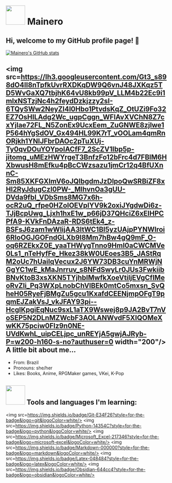 # <img src=http://4.bp.blogspot.com/-WBWwbq9cItQ/UlQpXglOkXI/AAAAAAAAZhU/MPzDSpAtpzk/s1600/Killuas.gif width="60"/> Mainero 
## Hi, welcome to my GitHub profile page! 👋
[![Mainero's GitHub stats](https://github-readme-stats.vercel.app/api?username=lauramainero&show_icons=true&theme=algolia&bg_color=00000000&hide=prs,contribs)](https://github.com/lauramainero/github-readme-stats)

## <img src=https://lh3.googleusercontent.com/Gt3_s898dO4lI8nTpfkUvrRXDKqDW9Q6vnJ48JXKqz5TD5WvGaXQ7tbjhK64vU8kb99pV_LLM4b22Ec9i1mlxNSTzjNc4h2feydDzkjzzy2sI-6TQySWw2NeyZI4l0Hbo1PtvdsKqZ_OtUZi9Fo32EZ7OsHILAdg2Wc_ugpCggn_WFlAvXVChN8Z7cxYjlae72FL_N5ZonEx9UcxEem_ZuGNWE8zjIwe1P564hYgSdOV_Gx494HL99K7rT_vOOLam4qmRnORjkh1YNlJFbrDAOc2pTuXUj-Ty0qvDOuYOYpoIACfF7_2ScZV1Ibp5p-jitomg_uMEzHWYrgeT3BnfzFo12bFrc4d7FBlM6HXbwusH8mEfku4pBcCWzsazu1jmCr12q4BfUXnnC-Sm85XKFGXlmV6oJQlbgdmJzDlpoQwSRBiZF8xHl2RyJdugCzI0PW-_MlhvnOa3gUU-DVda9fbI_VDbSms8MG7x6h-ocR2uQ_rfpe0HZoIOEVplYV9k2oxiJYgdwDi6z-TJjBcpUwg_Ljxh1hxE1w_p66jD37QHciZ6xEIHPCPfA9-KVkFnDAzaR-RDS6tEk4_z-BSFsJ6zam1wWlijAA3ltWC1BI5yzUAjpPYNWlroi6RIoOGJGOFndGLXb9I8Mm7hBw4gQ9mF_O-oq6RZEkxZ0E_yaaTHWygTnno9HmI0aCWCMVe0Ls1_nTeHyfFe_Hkez38kW0UEoes3B5_JAStRqM2oUc7hUaiIqVecux2J6YW73DB3cuYnMRWjNGgYC1wE_kMaJnrruv_s8NFdSwyLr0JUs3FwkiibBNvKtoB3xsXKN5TYjhbIMwfkXoeVtiljEVgCfIMeoRvZli_Pq3WXpLnobChVlBEk0mtCo5mxsn_SvQheH05RyeFjBMgZu5gcu1KxafdCEENjmpOFgT9pqmEJZakVsJ_vkJFAY93pi--HcglKpgiEqNuc9sxL1aTX9Wswej8p9JA2BvT7nVoSEP5N2DLnMZWcbF3AOLANWvdF5XIQOMeXwKK75pciw0Flz9n0NE-UVdKwhL_uipCELjpc_unREYjA5gwjAJRyb-P=w200-h160-s-no?authuser=0 width="200"/> A little bit about me...

- From: Brazil
- Pronouns: she/her
- Likes: Books, Anime, RPGMaker games, VKei, K-Pop

## <img src=http://3.bp.blogspot.com/-pVKRqAPykps/UlQqL1a5OfI/AAAAAAAAZkU/9HRBxynldTo/s1600/killua.gif width="60"/> Tools and languages I'm learning:

<img src=https://img.shields.io/badge/Git-E34F26?style=for-the-badge&logo=git&logoColor=white/> <img src=https://img.shields.io/badge/Python-14354C?style=for-the-badge&logo=python&logoColor=white/> <img src=https://img.shields.io/badge/Microsoft_Excel-217346?style=for-the-badge&logo=microsoft-excel&logoColor=white/> <img src=https://img.shields.io/badge/Markdown-000000?style=for-the-badge&logo=markdown&logoColor=white/> <img src=https://img.shields.io/badge/Latex-048484?style=for-the-badge&logo=latex&logoColor=white/> <img src=https://img.shields.io/badge/Obsidian-644cc4?style=for-the-badge&logo=obsidian&logoColor=white/>
